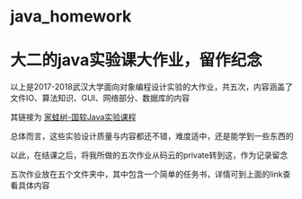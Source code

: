 # java_homework
# 大二的java实验课大作业，留作纪念
以上是2017-2018武汉大学面向对象编程设计实验的大作业，共五次，内容涵盖了文件IO、算法知识、GUI、网络部分、数据库的内容

其链接为 [家蛙树-国软Java实验课程](http://www.javatree.cn/course/ecdd71d6250c49688bf7d65677b8c6fa)

总体而言，这些实验设计质量与内容都还不错，难度适中，还是能学到一些东西的

以此，在结课之后，将我所做的五次作业从码云的private转到这，作为记录留念

五次作业放在五个文件夹中，其中包含一个简单的任务书，详情可到上面的link查看具体内容
